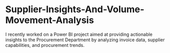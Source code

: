 # Supplier-Insights-And-Volume-Movement-Analysis
I recently worked on a Power BI project aimed at providing actionable insights to the Procurement Department by analyzing invoice data, supplier capabilities, and procurement trends.
